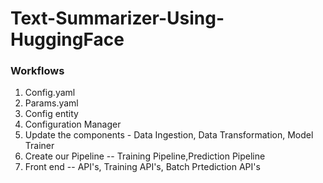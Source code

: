 # Text-Summarizer-Using-HuggingFace

### Workflows 

1. Config.yaml
2. Params.yaml
3. Config entity
4. Configuration Manager
5. Update the components - Data Ingestion, Data Transformation, Model Trainer
6. Create our Pipeline -- Training Pipeline,Prediction Pipeline
7. Front end -- API's, Training API's, Batch Prtediction API's